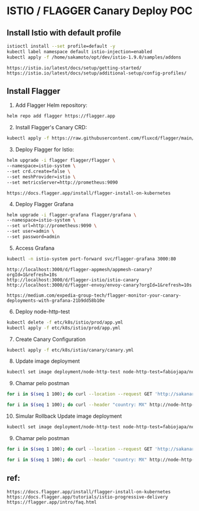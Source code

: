 
# ISTIO / FLAGGER Canary Deploy POC

## Install Istio with default profile

```sh
istioctl install --set profile=default -y
kubectl label namespace default istio-injection=enabled
kubectl apply -f /home/sakamoto/opt/dev/istio-1.9.0/samples/addons
```

    https://istio.io/latest/docs/setup/getting-started/
    https://istio.io/latest/docs/setup/additional-setup/config-profiles/

## Install Flagger

1. Add Flagger Helm repository:
```sh
helm repo add flagger https://flagger.app
```

2. Install Flagger's Canary CRD:
```sh
kubectl apply -f https://raw.githubusercontent.com/fluxcd/flagger/main/artifacts/flagger/crd.yaml
```

3. Deploy Flagger for Istio:
```sh
helm upgrade -i flagger flagger/flagger \
--namespace=istio-system \
--set crd.create=false \
--set meshProvider=istio \
--set metricsServer=http://prometheus:9090
```

    https://docs.flagger.app/install/flagger-install-on-kubernetes

4. Deploy Flagger Grafana
```sh
helm upgrade -i flagger-grafana flagger/grafana \
--namespace=istio-system \
--set url=http://prometheus:9090 \
--set user=admin \
--set password=admin
```

5. Access Grafana
```sh
kubectl -n istio-system port-forward svc/flagger-grafana 3000:80
```
    http://localhost:3000/d/flagger-appmesh/appmesh-canary?orgId=1&refresh=10s
    http://localhost:3000/d/flagger-istio/istio-canary
    http://localhost:3000/d/flagger-envoy/envoy-canary?orgId=1&refresh=10s

    https://medium.com/expedia-group-tech/flagger-monitor-your-canary-deployments-with-grafana-21b9dd58b10e

6. Deploy node-http-test
```sh
kubectl delete -f etc/k8s/istio/prod/app.yml
kubectl apply -f etc/k8s/istio/prod/app.yml
```

7. Create Canary Configuration
```sh
kubectl apply -f etc/k8s/istio/canary/canary.yml
```

8.  Update image deployment
```sh
kubectl set image deployment/node-http-test node-http-test=fabiojapa/node-http-test:5.0.0
```

9. Chamar pelo postman 
```sh
for i in $(seq 1 100); do curl --location --request GET 'http://sakanaryistio.io' --header 'country: MX' ; done

for i in $(seq 1 100); do curl --header "country: MX" http://node-http-test ; done

```

10.  Simular Rollback Update image deployment
```sh
kubectl set image deployment/node-http-test node-http-test=fabiojapa/node-http-test:5.0.1
```
9. Chamar pelo postman 
```sh
for i in $(seq 1 100); do curl --location --request GET 'http://sakanaryistio.io/test' --header 'country: MX' ; done

for i in $(seq 1 100); do curl --header "country: MX" http://node-http-test/test ; done

```

## ref:
    https://docs.flagger.app/install/flagger-install-on-kubernetes
    https://docs.flagger.app/tutorials/istio-progressive-delivery
    https://flagger.app/intro/faq.html